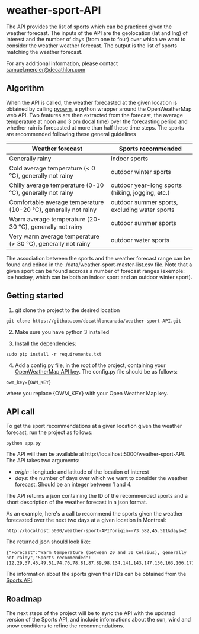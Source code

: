 # weather-sport-API
The API provides the list of sports which can be practiced given the weather forecast. The inputs of the API are the geolocation (lat and lng) of interest and the number of days (from one to four) over which we want to consider the weather weather forecast. The output is the list of sports matching the weather forecast. 

For any additional information, please contact samuel.mercier@decathlon.com

## Algorithm
When the API is called, the weather forecasted at the given location is obtained by calling [pyowm](https://github.com/csparpa/pyowm), a python wrapper around the OpenWeatherMap web API. Two features are then extracted from the forecast, the average temperature at noon and 3 pm (local time) over the forecasting period and whether rain is forecasted at more than half these time steps. The sports are recommended following these general guidelines

| Weather forecast | Sports recommended |
| ------------- |-------------|
| Generally rainy  | indoor sports |
| Cold average temperature (< 0 °C), generally not rainy | outdoor winter sports |
| Chilly average temperature (0-10 °C), generally not rainy | outdoor year-long sports (hiking, jogging, etc.)|
| Comfortable average temperature (10-20 °C), generally not rainy | outdoor summer sports, excluding water sports |
| Warm average temperature (20-30 °C), generally not rainy | outdoor summer sports |
| Very warm average temperature (> 30 °C), generally not rainy | outdoor water sports |

The association between the sports and the weather forecast range can be found and edited in the ./data/weather-sport-master-list.csv file. Note that a given sport can be found accross a number of forecast ranges (exemple: ice hockey, which can be both an indoor sport and an outdoor winter sport).

## Getting started
1. git clone the project to the desired location
```
git clone https://github.com/decathloncanada/weather-sport-API.git
```

2. Make sure you have python 3 installed

3. Install the dependencies:
```
sudo pip install -r requirements.txt
```

4. Add a config.py file, in the root of the project, containing your [OpenWeatherMap API key](https://openweathermap.org/appid). The config.py file should be as follows:
```
owm_key={OWM_KEY}
```
where you replace {OWM_KEY} with your Open Weather Map key.

## API call
To get the sport recommendations at a given location given the weather forecast, run the project as follows:
```
python app.py
```
The API will then be available at http://localhost:5000/weather-sport-API. The API takes two arguments:
  - *origin* : longitude and latitude of the location of interest
  - *days*: the number of days over which we want to consider the weather forecast. Should be an integer between 1 and 4.
  
The API returns a json containing the ID of the recommended sports and a short description of the weather forecast in a json format.

As an example, here's a call to recommend the sports given the weather forecasted over the next two days at a given location in Montreal:
```
http://localhost:5000/weather-sport-API?origin=-73.582,45.511&days=2
```

The returned json should look like:
```
{"Forecast":"Warm temperature (between 20 and 30 Celsius), generally not rainy","Sports recommended":[12,29,37,45,49,51,74,76,78,81,87,89,98,134,141,143,147,150,163,166,171,178,180,182,186,219,224,280,281,282,283,284,285,286,287,288,289,292,294,296,298,305,306,308,309,310,311,312,318,319,320,321,322,323,324,328,329,330,331,389,392,395,404,409,449,461,466,471,473,487,490]}
```
The information about the sports given their IDs can be obtained from the [Sports API](https://developers.decathlon.com/sportplaces/#sports).

## Roadmap
The next steps of the project will be to sync the API with the updated version of the Sports API, and include informations about the sun, wind and snow conditions to refine the recommendations.
